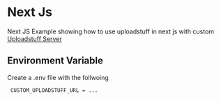 # Next Js

Next JS Example showing how to use uploadstuff in next js with custom [Uploadstuff Server](https://github.com/fero1xd/uploadstuff-server)

## Environment Variable
Create a .env file with the follwoing

```bash
 CUSTOM_UPLOADSTUFF_URL = ...
```

